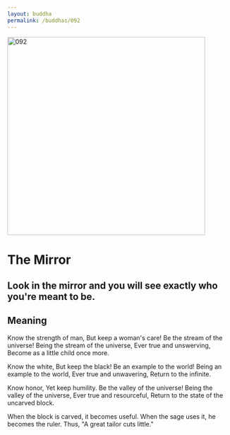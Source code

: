 ```yaml
---
layout: buddha
permalink: /buddhas/092
---
```


<div class="uk-text-center">
<img src="{{"/assets/img/buddhas/buddha-092.jpg" | relative_url}}" alt="092"  width="448" height="448"></div>

# The Mirror

## Look in the mirror and you will see exactly who you're meant to be.

## Meaning

Know the strength of man,
But keep a woman's care!
Be the stream of the universe!
Being the stream of the universe,
Ever true and unswerving,
Become as a little child once more.

Know the white,
But keep the black!
Be an example to the world!
Being an example to the world,
Ever true and unwavering,
Return to the infinite.

Know honor,
Yet keep humility.
Be the valley of the universe!
Being the valley of the universe,
Ever true and resourceful,
Return to the state of the uncarved block.

When the block is carved, it becomes useful.
When the sage uses it, he becomes the ruler.
Thus, "A great tailor cuts little."
